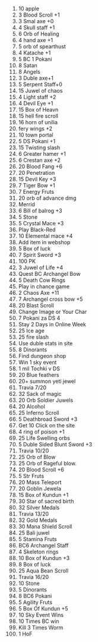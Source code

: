 1. 10 apple  
2. 3 Blood Scroll +1  
3. 3 Smal axe +0  
4. 4 Skull staff +1  
5. 6 Orb of Healing  
6. 4 hand axe +1  
7. 5 orb of spearthust  
8. 4 Katache +1  
9. 5 BC 1 Pokani  
10. 8 Satan  
11. 8 Angels  
12. 3 Duble axe+1  
13. 5 Serpent Staff+0  
14. 15 Juwel of chaos  
15. 4 Light staff +2    
16. 4 Devil Eye +1  
17. 15 Box of Heavn  
18. 15 hell fire scroll  
19. 16 horn of unilia  
20. fery wings +2  
21. 10 town portal  
22. 5 DS Pokani +1  
23. 15 Twisting slash  
24. 6 Greater hamer +1  
25. 6 Crestan axe +2  
26. 20 Blood Fang +6  
27. 20 Penetration  
28. 15 Devil Key +3  
29. 7 Tiger Bow +1  
30. 7 Energy Fruts  
31. 20 orb of advance dmg  
32. Merrid   
33. 6 Bill of balrog +3  
34. 5 Stone  
35. 5 Crystal Mace +3  
36. Play Black-Red  
37. 10 Elemental mace +4  
38. Add item in webshop  
39. 5 Box of luck  
40. 7 Spirit Sword +3  
41. 100 PK  
42. 3 Juwel of Life +4  
43. Quest BC Archangel Bow  
44. 5 Death Cow Rings  
45. Play in chance game  
46. 2 Chaos Axe +11  
47. 7 Archangel cross bow +5  
48. 20 Blast Scroll  
49. Change Image or Your Char  
50. 7 Pokani za DS 4  
51. Stay 2 Days in Online Week  
52. 25 Ice age  
53. 25 fire slash  
54. Use duble stats in site  
55. 8 Dinorants  
56. Find dungeon shop  
57. Win 1 sky event  
58. 1 mil Tochki v DS  
59. 20 Blue feathers  
60. 20+ summon yeti jewel  
61. Travia 7/20  
62. 32 Sack of magic  
63. 20 Orb Soldier Juwels  
64. 20 Alcohol  
65. 25 Inferno Scroll  
66. 5 Deathbroad Sword +3  
67. Get 10 Click on the site  
68. 4 ring of poison +1  
69. 25 Life Swelling orbs  
70. 5 Duble Sided Blunt Sword +3  
71. Travia 10/20  
72. 25 Orb of Blow  
73. 25 Orb of Rageful blow.  
74. 20 Blood Scroll +6  
75. 5 Str Fruts  
76. 20 Mass Teleport  
77. 20 Goblin Jewela  
78. 15 Box of Kundun +1  
79. 30 Star of sacred birth  
80. 32 Silver Medals  
81. Travia 13/20  
82. 32 Gold Medals  
83. 30 Mana Shield Scroll  
84. 25 Bali juwel  
85. 5 Stamina Fruts  
86. BC6 Archangel Staff  
87. 4 Skeleton rings  
88. 10 Box of Kundun +3  
89. 8 Box of luck  
90. 25 Aqua Bean Scroll  
91. Travia 16/20  
92. 10 Stone  
93. 5 Dinorants  
94. 8 BC6 Pokani  
95. 5 Agility Fruts  
96. 5 Box Of Kundun +5  
97. 10 Sky Event Wins  
98. 10 Times BC win  
99. Kill 3 Times Worm   
100. 1 HoF  


